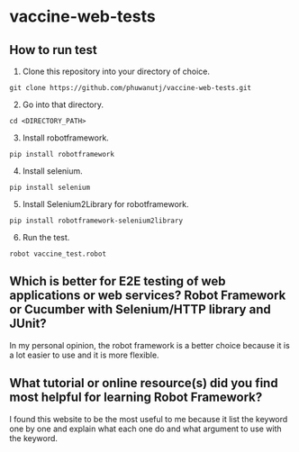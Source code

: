 # vaccine-web-tests

## How to run test 

1. Clone this repository into your directory of choice.
```
git clone https://github.com/phuwanutj/vaccine-web-tests.git
```

2. Go into that directory.
```
cd <DIRECTORY_PATH>
```

3. Install robotframework.
```
pip install robotframework
```

4. Install selenium.
```
pip install selenium
```

5. Install Selenium2Library for robotframework.
```
pip install robotframework-selenium2library
```

6. Run the test.
```
robot vaccine_test.robot
```
## Which is better for E2E testing of web applications or web services? Robot Framework or Cucumber with Selenium/HTTP library and JUnit?
In my personal opinion, the robot framework is a better choice because it is a lot easier to use and it is more flexible. 

## What tutorial or online resource(s) did you find most helpful for learning Robot Framework?
I found this website to be the most useful to me because it list the keyword one by one and explain what each one do and what argument to use with the keyword.
